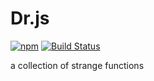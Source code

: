 # Dr.js

[![npm](https://img.shields.io/npm/v/dr-js.svg)](https://www.npmjs.com/package/dr-js)
[![Build Status](https://travis-ci.org/dr-js/dr-js.svg?branch=master)](https://travis-ci.org/dr-js/dr-js)

a collection of strange functions